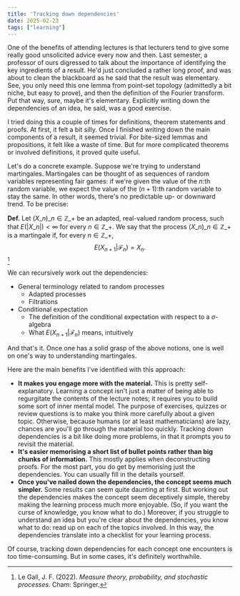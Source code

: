 ```yaml
---
title: 'Tracking down dependencies'
date: 2025-02-23
tags: ["learning"]
---
```


One of the benefits of attending lectures is that lecturers tend to give some really good unsolicited advice every now and then. Last semester, a professor of ours digressed to talk about the importance of identifying the key ingredients of a result. He'd just concluded a rather long proof, and was about to clean the blackboard as he said that the result was elementary. See, you only need this one lemma from point-set topology (admittedly a bit niche, but easy to prove), and then the definition of the Fourier transform. Put that way, sure, maybe it's elementary. Explicitly writing down the dependencies of an idea, he said, was a good exercise.

I tried doing this a couple of times for definitions, theorem statements and proofs. At first, it felt a bit silly. Once I finished writing down the main components of a result, it seemed trivial. For bite-sized lemmas and propositions, it felt like a waste of time. But for more complicated theorems or involved definitions, it proved quite useful.

Let's do a concrete example. Suppose we're trying to understand martingales. Martingales can be thought of as sequences of random variables representing fair games: if we're given the value of the $n$:th random variable, we expect the value of the $(n+1)$:th random variable to stay the same. In other words, there's no predictable up- or downward trend. To be precise:

**Def.** Let $(X\_n)\_{n \in \mathbb{Z}\_+}$ be an adapted, real-valued random process, such that $E(|X\_n|) < \infty$ for every $n \in \mathbb{Z}\_+$. We say that the process $(X\_n)\_{n \in \mathbb{Z}\_+}$ is a martingale if, for every $n \in \mathbb{Z}\_+$, $$E(X_{n+1}|\mathcal{F}_n) = X_n.$$[^1] 
[^1]: Le Gall, J. F. (2022). *Measure theory, probability, and stochastic processes*. Cham: Springer.

We can recursively work out the dependencies:

- General terminology related to random processes
    - Adapted processes
    - Filtrations
- Conditional expectation
    - The definition of the conditional expectation with respect to a $\sigma$-algebra
    - What $E(X_{n+1}|\mathcal{F}_n)$ means, intuitively

And that's it. Once one has a solid grasp of the above notions, one is well on one's way to understanding martingales.

Here are the main benefits I've identified with this approach:

- **It makes you engage more with the material.** This is pretty self-explanatory. Learning a concept isn't just a matter of being able to regurgitate the contents of the lecture notes; it requires you to build some sort of inner mental model. The purpose of exercises, quizzes or review questions is to make you think more carefully about a given topic. Otherwise, because humans (or at least mathematicians) are lazy, chances are you'll go through the material too quickly. Tracking down dependencies is a bit like doing more problems, in that it prompts you to revisit the material.
- **It's easier memorising a short list of bullet points rather than big chunks of information.** This mostly applies when deconstructing proofs. For the most part, you do get by memorising just the dependencies. You can usually fill in the details yourself.
- **Once you've nailed down the dependencies, the concept seems much simpler.** Some results can seem quite daunting at first. But working out the dependencies makes the concept seem deceptively simple, thereby making the learning process much more enjoyable. (So, if you want the curse of knowledge, you know what to do.) Moreover, if you struggle to understand an idea but you're clear about the dependencies, you know what to do: read up on each of the topics involved. In this way, the dependencies translate into a checklist for your learning process.

Of course, tracking down dependencies for each concept one encounters is too time-consuming. But in some cases, it's definitely worthwhile.
